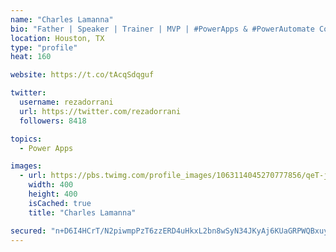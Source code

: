 ```yaml
---
name: "Charles Lamanna"
bio: "Father | Speaker | Trainer | MVP | #PowerApps & #PowerAutomate Community Super User | YouTuber Right-pointing triangle http://youtube.com/c/rezadorrani | Learn - Share - Clockwise rightwards and leftwards open circle arrows"
location: Houston, TX
type: "profile"
heat: 160

website: https://t.co/tAcqSdqguf

twitter:
  username: rezadorrani
  url: https://twitter.com/rezadorrani
  followers: 8418

topics:
  - Power Apps

images:
  - url: https://pbs.twimg.com/profile_images/1063114045270777856/qeT-jpWr_400x400.jpg
    width: 400
    height: 400
    isCached: true
    title: "Charles Lamanna"

secured: "n+D6I4HCrT/N2piwmpPzT6zzERD4uHkxL2bn8wSyN34JKyAj6KUaGRPWQBxuy4mX4iAxGJ1yv17g6CwfkaDeUQhOWjDulh9tIvvEIbC3FAlWO75F8k4Bg76BTvLH0NH6qXwtSHLEF/3uBIgobaNXm9vZEedkDAzKjPTHcq5CLisdguNvtkqiingwxMLDkuFtBNT/KMsH4CG+7vDQAnddg3/E1nUSW8B0NXY72ZrgQv5naI0AK5cVX+R/njown9U8F3ISJf9cBi/6j5kgPRSNBZ34MhYMKuuctZM8ND0sXwaSMVIS3enT6roVL879zohIBNSc03bV+AdWB9sXNNUFuwZHFd9OoD5Og1fF3OPZxhz7jv/SFTkJGomRE0msC+a6T3HQR0QAf3kWxWbllZtFeaaKOgjY7RGO2ieSIHRqebQ=;Ti52+vTPxzIXwymQgKwRpg=="
---
```


